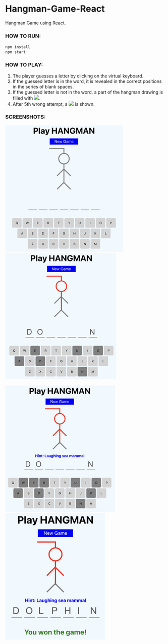 # Hangman-Game-React
Hangman Game using React.

### HOW TO RUN:
```console
npm install
npm start
```

### HOW TO PLAY:
1. The player guesses a letter by clicking on the virtual keyboard.
2. If the guessed letter is in the word, it is revealed in the correct positions in the series of blank spaces.
3. If the guessed letter is not in the word, a part of the hangman drawing is filled with ![](https://img.shields.io/badge/-RED-red).
4. After 5th wrong attempt, a ![](https://img.shields.io/badge/-HINT-blue) is shown.

### SCREENSHOTS:
<kbd><img src="screenshots/SS_1.png" height="400"/></kbd>    <kbd><img src="screenshots/SS_3.png" height="400"/></kbd>
<br/><br/>
<kbd><img src="screenshots/SS_4.png" height="400"/></kbd>    <kbd><img src="screenshots/SS_2.png" height="400"/></kbd>
